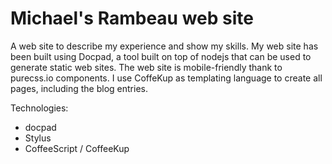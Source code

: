 # Michael's Rambeau web site

A web site to describe my experience and show my skills.
My web site has been built using Docpad, a tool built on top of nodejs that can be used to generate static web sites.
The web site is mobile-friendly thank to purecss.io components.
I use CoffeKup as templating language to create all pages, including the blog entries.

Technologies:
- docpad
- Stylus
- CoffeeScript / CoffeeKup